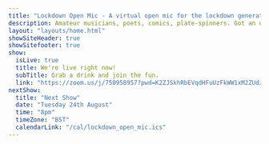 ```yaml
---
title: "Lockdown Open Mic - A virtual open mic for the lockdown generation"
description: Amateur musicians, poets, comics, plate-spinners. Got an urge to perform in this time of social distancing and isolation? We’re here for you. The pubs and clubs might be closed and your favourite local open-mic night sadly on hiatus but you can join our friendly virtual, online open mic and share in the entertainment. Anything goes; singing, acoustic music, spoken word, comedy. Whatever you've got, we'd love to see it.
layout: "layouts/home.html"
showSiteHeader: true
showSitefooter: true
show:
  isLive: true
  title: We're live right now!
  subTitle: Grab a drink and join the fun.
  link: "https://zoom.us/j/750958957?pwd=K2ZJSkhRbEVqdHFuUzFkWW1xM2ZUdz09"
nextShow:
  title: "Next Show"
  date: "Tuesday 24th August"
  time: "8pm"
  timeZone: "BST"
  calendarLink: "/cal/lockdown_open_mic.ics"
---
```

